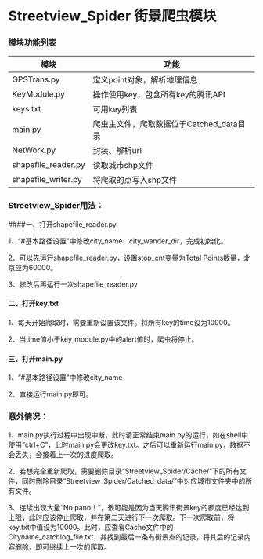 # Streetview_Spider 街景爬虫模块

### 模块功能列表

| 模块                  | 功能                         |
| ------------------- | -------------------------- |
| GPSTrans.py         | 定义point对象，解析地理信息           |
| KeyModule.py        | 操作使用key，包含所有key的腾讯API      |
| keys.txt            | 可用key列表                    |
| main.py             | 爬虫主文件，爬取数据位于Catched_data目录 |
| NetWork.py          | 封装、解析url                   |
| shapefile_reader.py | 读取城市shp文件                  |
| shapefile_writer.py | 将爬取的点写入shp文件               |


### Streetview_Spider用法：

####一、打开shapefile_reader.py

1、“#基本路径设置”中修改city_name、city_wander_dir，完成初始化。

2、可以先运行shapefile_reader.py，设置stop_cnt变量为Total Points数量，北京应为60000。

3、修改后再运行一次shapefile_reader.py

#### 二、打开key.txt

1、每天开始爬取时，需要重新设置该文件。将所有key的time设为10000。

2、当time值小于key_module.py中的alert值时，爬虫将停止。

#### 三、打开main.py

1、“#基本路径设置”中修改city_name

2、直接运行main.py即可。



### 意外情况：

1、main.py执行过程中出现中断，此时请正常结束main.py的运行，如在shell中使用“ctrl+C”，此时main.py会更改key.txt。之后可以重新运行main.py，数据不会丢失，会接着上一次的进度爬取。

2、若想完全重新爬取，需要删除目录“Streetview_Spider/Cache/”下的所有文件，同时删除目录“Streetview_Spider/Catched_data/”中对应城市文件夹中的所有文件。

3、连续出现大量“No pano！”，很可能是因为当天腾讯街景key的额度已经达到上限，此时应该停止爬取，并在第二天进行下一次爬取。下一次爬取前，将key.txt中值设为10000。此时，应查看Cache文件中的Cityname_catchlog_file.txt，并找到最后一条有街景点的记录，将其后的记录内容删除，即可继续上一次的爬取。


